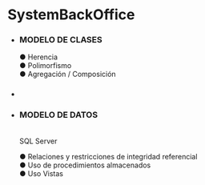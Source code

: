# SystemBackOffice
<div class="row">
  <ul>
    <li>
      <h3>
    MODELO DE CLASES
  </h3> 
  <p>
    ● Herencia <br>● Polimorfismo <br>● Agregación / Composición
  </p>
    </li>
    <li>
      <h3></h3>
      <p></p>
    </li>
    <li>
      <h3>MODELO DE DATOS</h3> <br> SQL Server <br>
      <p>
        ● Relaciones y restricciones de integridad referencial <br>
        ● Uso de procedimientos almacenados <br>
        ● Uso Vistas
      </p>
    </li>
  </ul>
</div>
